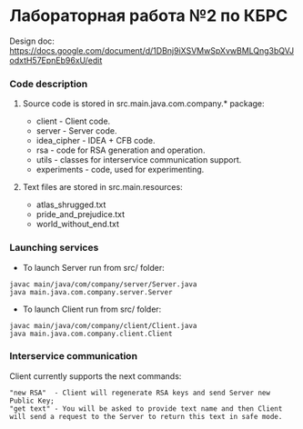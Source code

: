 # Лабораторная работа №2 по КБРС
Design doc: https://docs.google.com/document/d/1DBnj9iXSVMwSpXvwBMLQng3bQVJodxtH57EpnEb96xU/edit

### Code description

1. Source code is stored in src.main.java.com.company.* package:
    * client - Client code.
    * server - Server code.
    * idea_cipher - IDEA + CFB code.
    * rsa - code for RSA generation and operation.
    * utils - classes for interservice communication support.
    * experiments - code, used for experimenting.
    
2. Text files are stored in src.main.resources:
    * atlas_shrugged.txt
    * pride_and_prejudice.txt
    * world_without_end.txt

### Launching services
* To launch Server run from src/ folder:
```
javac main/java/com/company/server/Server.java
java main.java.com.company.server.Server
```

* To launch Client run from src/ folder:

```
javac main/java/com/company/client/Client.java
java main.java.com.company.client.Client
```

### Interservice communication

Client currently supports the next commands:
```
"new RSA"  - Client will regenerate RSA keys and send Server new Public Key;
"get text" - You will be asked to provide text name and then Client will send a request to the Server to return this text in safe mode.
```
